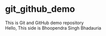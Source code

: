 # git_github_demo
This is Git and GitHub demo repository
<br>
Hello, This side is Bhoopendra Singh Bhadauria
